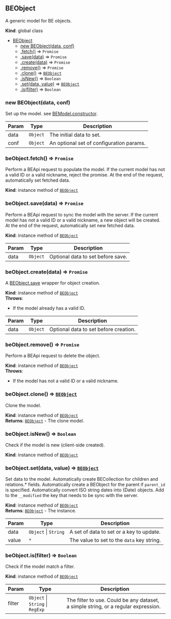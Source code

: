 <a name="BEObject"></a>
## BEObject
A generic model for BE objects.

**Kind**: global class  

* [BEObject](#BEObject)
  * [new BEObject(data, conf)](#new_BEObject_new)
  * [.fetch()](#BEObject+fetch) ⇒ <code>Promise</code>
  * [.save(data)](#BEObject+save) ⇒ <code>Promise</code>
  * [.create(data)](#BEObject+create) ⇒ <code>Promise</code>
  * [.remove()](#BEObject+remove) ⇒ <code>Promise</code>
  * [.clone()](#BEObject+clone) ⇒ <code>[BEObject](#BEObject)</code>
  * [.isNew()](#BEObject+isNew) ⇒ <code>Boolean</code>
  * [.set(data, value)](#BEObject+set) ⇒ <code>[BEObject](#BEObject)</code>
  * [.is(filter)](#BEObject+is) ⇒ <code>Boolean</code>

<a name="new_BEObject_new"></a>
### new BEObject(data, conf)
Set up the model.
see [BEModel.constructor](BEModel.constructor).


| Param | Type | Description |
| --- | --- | --- |
| data | <code>Object</code> | The initial data to set. |
| conf | <code>Object</code> | An optional set of configuration params. |

<a name="BEObject+fetch"></a>
### beObject.fetch() ⇒ <code>Promise</code>
Perform a BEApi request to populate the model.
If the current model has not a valid ID or a valid nickname, reject the promise.
At the end of the request, automatically set fetched data.

**Kind**: instance method of <code>[BEObject](#BEObject)</code>  
<a name="BEObject+save"></a>
### beObject.save(data) ⇒ <code>Promise</code>
Perform a BEApi request to sync the model with the server.
If the current model has not a valid ID or a valid nickname, a new object will be created.
At the end of the request, automatically set new fetched data.

**Kind**: instance method of <code>[BEObject](#BEObject)</code>  

| Param | Type | Description |
| --- | --- | --- |
| data | <code>Object</code> | Optional data to set before save. |

<a name="BEObject+create"></a>
### beObject.create(data) ⇒ <code>Promise</code>
A [BEObject.save](BEObject.save) wrapper for object creation.

**Kind**: instance method of <code>[BEObject](#BEObject)</code>  
**Throws**:

- If the model already has a valid ID.


| Param | Type | Description |
| --- | --- | --- |
| data | <code>Object</code> | Optional data to set before creation. |

<a name="BEObject+remove"></a>
### beObject.remove() ⇒ <code>Promise</code>
Perform a BEApi request to delete the object.

**Kind**: instance method of <code>[BEObject](#BEObject)</code>  
**Throws**:

- If the model has not a valid ID or a valid nickname.

<a name="BEObject+clone"></a>
### beObject.clone() ⇒ <code>[BEObject](#BEObject)</code>
Clone the model.

**Kind**: instance method of <code>[BEObject](#BEObject)</code>  
**Returns**: <code>[BEObject](#BEObject)</code> - The clone model.  
<a name="BEObject+isNew"></a>
### beObject.isNew() ⇒ <code>Boolean</code>
Check if the model is new (client-side created).

**Kind**: instance method of <code>[BEObject](#BEObject)</code>  
<a name="BEObject+set"></a>
### beObject.set(data, value) ⇒ <code>[BEObject](#BEObject)</code>
Set data to the model.
Automatically create BECollection for children and relations.* fields.
Automatically create a BEObject for the parent if `parent_id` is specified.
Automatically convert ISO string dates into {Date} objects.
Add to the `__modified` the key that needs to be sync with the server.

**Kind**: instance method of <code>[BEObject](#BEObject)</code>  
**Returns**: <code>[BEObject](#BEObject)</code> - The instance.  

| Param | Type | Description |
| --- | --- | --- |
| data | <code>Object</code> &#124; <code>String</code> | A set of data to set or a key to update. |
| value | <code>\*</code> | The value to set to the `data` key string. |

<a name="BEObject+is"></a>
### beObject.is(filter) ⇒ <code>Boolean</code>
Check if the model match a filter.

**Kind**: instance method of <code>[BEObject](#BEObject)</code>  

| Param | Type | Description |
| --- | --- | --- |
| filter | <code>Object</code> &#124; <code>String</code> &#124; <code>RegExp</code> | The filter to use. Could be any dataset, a simple string, or a regular expression. |

